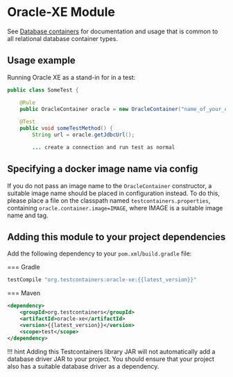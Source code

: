 # Oracle-XE Module

See [Database containers](./index.md) for documentation and usage that is common to all relational database container types.

## Usage example

Running Oracle XE as a stand-in for in a test:

```java
public class SomeTest {

    @Rule
    public OracleContainer oracle = new OracleContainer("name_of_your_oracle_xe_image");
    
    @Test
    public void someTestMethod() {
        String url = oracle.getJdbcUrl();

        ... create a connection and run test as normal
```

## Specifying a docker image name via config

If you do not pass an image name to the `OracleContainer` constructor, a suitable image name should be placed in
configuration instead.
To do this, please place a file on the classpath named `testcontainers.properties`,
containing `oracle.container.image=IMAGE`, where IMAGE is a suitable image name and tag.

## Adding this module to your project dependencies

Add the following dependency to your `pom.xml`/`build.gradle` file:

=== Gradle
```groovy
testCompile "org.testcontainers:oracle-xe:{{latest_version}}"
```

=== Maven
```xml
<dependency>
    <groupId>org.testcontainers</groupId>
    <artifactId>oracle-xe</artifactId>
    <version>{{latest_version}}</version>
    <scope>test</scope>
</dependency>
```

!!! hint
    Adding this Testcontainers library JAR will not automatically add a database driver JAR to your project. You should ensure that your project also has a suitable database driver as a dependency.


